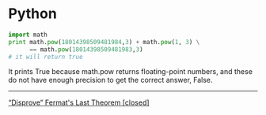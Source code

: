 # Python

```python
import math
print math.pow(18014398509481984,3) + math.pow(1, 3) \
      == math.pow(18014398509481983,3)
# it will return true      
```

It prints True because math.pow returns floating-point numbers, and these do not have enough precision to get the correct answer, False.

---

[“Disprove” Fermat's Last Theorem [closed]](https://codegolf.stackexchange.com/questions/32696/disprove-fermats-last-theorem)
